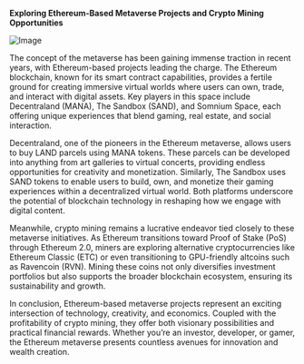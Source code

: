 **Exploring Ethereum-Based Metaverse Projects and Crypto Mining Opportunities**

![Image](https://github.com/user-attachments/assets/31692037-0104-4703-abd1-696b6a7dd41b)

The concept of the metaverse has been gaining immense traction in recent years, with Ethereum-based projects leading the charge. The Ethereum blockchain, known for its smart contract capabilities, provides a fertile ground for creating immersive virtual worlds where users can own, trade, and interact with digital assets. Key players in this space include Decentraland (MANA), The Sandbox (SAND), and Somnium Space, each offering unique experiences that blend gaming, real estate, and social interaction.

Decentraland, one of the pioneers in the Ethereum metaverse, allows users to buy LAND parcels using MANA tokens. These parcels can be developed into anything from art galleries to virtual concerts, providing endless opportunities for creativity and monetization. Similarly, The Sandbox uses SAND tokens to enable users to build, own, and monetize their gaming experiences within a decentralized virtual world. Both platforms underscore the potential of blockchain technology in reshaping how we engage with digital content.

Meanwhile, crypto mining remains a lucrative endeavor tied closely to these metaverse initiatives. As Ethereum transitions toward Proof of Stake (PoS) through Ethereum 2.0, miners are exploring alternative cryptocurrencies like Ethereum Classic (ETC) or even transitioning to GPU-friendly altcoins such as Ravencoin (RVN). Mining these coins not only diversifies investment portfolios but also supports the broader blockchain ecosystem, ensuring its sustainability and growth.

In conclusion, Ethereum-based metaverse projects represent an exciting intersection of technology, creativity, and economics. Coupled with the profitability of crypto mining, they offer both visionary possibilities and practical financial rewards. Whether you’re an investor, developer, or gamer, the Ethereum metaverse presents countless avenues for innovation and wealth creation.
